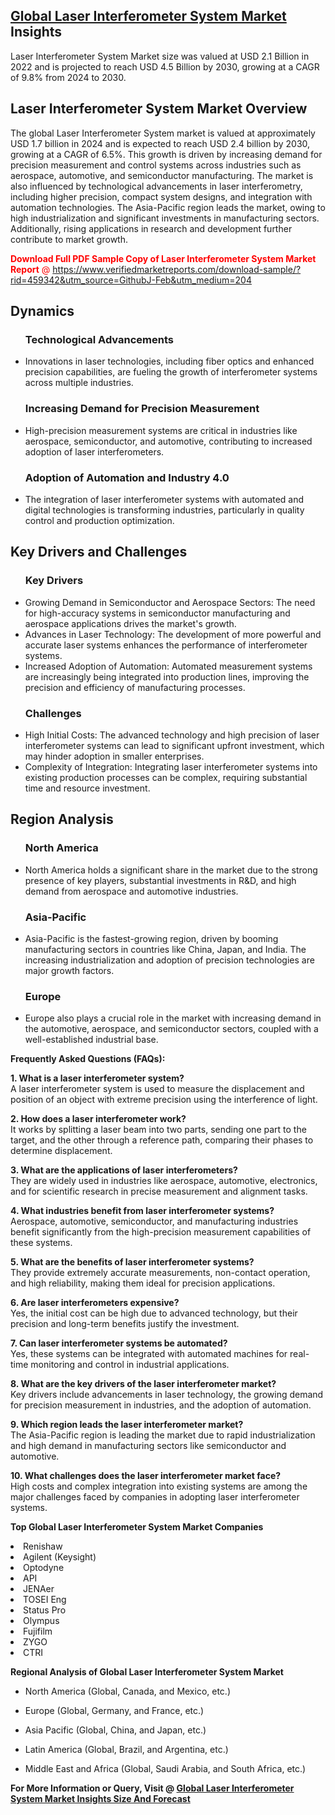 <h2><a href="https://www.verifiedmarketreports.com/download-sample/?rid=459342&amp;utm_source=GithubJ&amp;utm_medium=204" target="_blank">Global Laser Interferometer System Market</a> Insights</h2><p>Laser Interferometer System Market size was valued at USD 2.1 Billion in 2022 and is projected to reach USD 4.5 Billion by 2030, growing at a CAGR of 9.8% from 2024 to 2030.</p><p> <h2>Laser Interferometer System Market Overview</h2> <p>The global Laser Interferometer System market is valued at approximately USD 1.7 billion in 2024 and is expected to reach USD 2.4 billion by 2030, growing at a CAGR of 6.5%. This growth is driven by increasing demand for precision measurement and control systems across industries such as aerospace, automotive, and semiconductor manufacturing. The market is also influenced by technological advancements in laser interferometry, including higher precision, compact system designs, and integration with automation technologies. The Asia-Pacific region leads the market, owing to high industrialization and significant investments in manufacturing sectors. Additionally, rising applications in research and development further contribute to market growth.</p> <p><p><span class=""><span style="color: #ff0000;"><strong>Download Full PDF Sample Copy of Laser Interferometer System Market Report</strong> @ </span><a href="https://www.verifiedmarketreports.com/download-sample/?rid=459342&amp;utm_source=GithubJ-Feb&amp;utm_medium=204" target="_blank">https://www.verifiedmarketreports.com/download-sample/?rid=459342&amp;utm_source=GithubJ-Feb&amp;utm_medium=204</a></span></p></p> <h2>Dynamics</h2> <ul> <h3>Technological Advancements</h3> <li>Innovations in laser technologies, including fiber optics and enhanced precision capabilities, are fueling the growth of interferometer systems across multiple industries.</li> <h3>Increasing Demand for Precision Measurement</h3> <li>High-precision measurement systems are critical in industries like aerospace, semiconductor, and automotive, contributing to increased adoption of laser interferometers.</li> <h3>Adoption of Automation and Industry 4.0</h3> <li>The integration of laser interferometer systems with automated and digital technologies is transforming industries, particularly in quality control and production optimization.</li> </ul> <h2>Key Drivers and Challenges</h2> <ul> <h3>Key Drivers</h3> <li>Growing Demand in Semiconductor and Aerospace Sectors: The need for high-accuracy systems in semiconductor manufacturing and aerospace applications drives the market's growth.</li> <li>Advances in Laser Technology: The development of more powerful and accurate laser systems enhances the performance of interferometer systems.</li> <li>Increased Adoption of Automation: Automated measurement systems are increasingly being integrated into production lines, improving the precision and efficiency of manufacturing processes.</li> <h3>Challenges</h3> <li>High Initial Costs: The advanced technology and high precision of laser interferometer systems can lead to significant upfront investment, which may hinder adoption in smaller enterprises.</li> <li>Complexity of Integration: Integrating laser interferometer systems into existing production processes can be complex, requiring substantial time and resource investment.</li> </ul> <h2>Region Analysis</h2> <ul> <h3>North America</h3> <li>North America holds a significant share in the market due to the strong presence of key players, substantial investments in R&D, and high demand from aerospace and automotive industries.</li> <h3>Asia-Pacific</h3> <li>Asia-Pacific is the fastest-growing region, driven by booming manufacturing sectors in countries like China, Japan, and India. The increasing industrialization and adoption of precision technologies are major growth factors.</li> <h3>Europe</h3> <li>Europe also plays a crucial role in the market with increasing demand in the automotive, aerospace, and semiconductor sectors, coupled with a well-established industrial base.</li> </ul> <p><strong>Frequently Asked Questions (FAQs):</strong></p> <p><strong>1. What is a laser interferometer system?</strong><br> A laser interferometer system is used to measure the displacement and position of an object with extreme precision using the interference of light.</p> <p><strong>2. How does a laser interferometer work?</strong><br> It works by splitting a laser beam into two parts, sending one part to the target, and the other through a reference path, comparing their phases to determine displacement.</p> <p><strong>3. What are the applications of laser interferometers?</strong><br> They are widely used in industries like aerospace, automotive, electronics, and for scientific research in precise measurement and alignment tasks.</p> <p><strong>4. What industries benefit from laser interferometer systems?</strong><br> Aerospace, automotive, semiconductor, and manufacturing industries benefit significantly from the high-precision measurement capabilities of these systems.</p> <p><strong>5. What are the benefits of laser interferometer systems?</strong><br> They provide extremely accurate measurements, non-contact operation, and high reliability, making them ideal for precision applications.</p> <p><strong>6. Are laser interferometers expensive?</strong><br> Yes, the initial cost can be high due to advanced technology, but their precision and long-term benefits justify the investment.</p> <p><strong>7. Can laser interferometer systems be automated?</strong><br> Yes, these systems can be integrated with automated machines for real-time monitoring and control in industrial applications.</p> <p><strong>8. What are the key drivers of the laser interferometer market?</strong><br> Key drivers include advancements in laser technology, the growing demand for precision measurement in industries, and the adoption of automation.</p> <p><strong>9. Which region leads the laser interferometer market?</strong><br> The Asia-Pacific region is leading the market due to rapid industrialization and high demand in manufacturing sectors like semiconductor and automotive.</p> <p><strong>10. What challenges does the laser interferometer market face?</strong><br> High costs and complex integration into existing systems are among the major challenges faced by companies in adopting laser interferometer systems.</p> </p><p><strong>Top Global Laser Interferometer System Market Companies</strong></p><div data-test-id=""><p><li>Renishaw</li><li> Agilent (Keysight)</li><li> Optodyne</li><li> API</li><li> JENAer</li><li> TOSEI Eng</li><li> Status Pro</li><li> Olympus</li><li> Fujifilm</li><li> ZYGO</li><li> CTRI</li></p><div><strong>Regional Analysis of&nbsp;Global Laser Interferometer System Market</strong></div><ul><li dir="ltr"><p dir="ltr">North America&nbsp;(Global, Canada, and Mexico, etc.)</p></li><li dir="ltr"><p dir="ltr">Europe (Global, Germany, and France, etc.)</p></li><li dir="ltr"><p dir="ltr">Asia Pacific&nbsp;(Global, China, and Japan, etc.)</p></li><li dir="ltr"><p dir="ltr">Latin America&nbsp;(Global, Brazil, and Argentina, etc.)</p></li><li dir="ltr">Middle East and Africa&nbsp;(Global, Saudi Arabia, and South Africa, etc.)</li></ul><p><strong>For More Information or Query, Visit @&nbsp;</strong><strong><a href="https://www.verifiedmarketreports.com/product/laser-interferometer-system-market/?utm_source=GithubJ&amp;utm_medium=204" target="_blank">Global Laser Interferometer System Market Insights Size And Forecast</a></strong></p></div>
